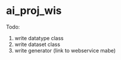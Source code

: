 # ai_proj_wis

Todo:

1. write datatype class
2. write dataset class
3. write generator (link to webservice mabe)
